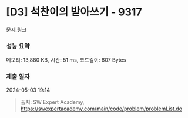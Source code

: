 # [D3] 석찬이의 받아쓰기 - 9317 

[문제 링크](https://swexpertacademy.com/main/code/problem/problemDetail.do?contestProbId=AW-hOY5KeEIDFAVg) 

### 성능 요약

메모리: 13,880 KB, 시간: 51 ms, 코드길이: 607 Bytes

### 제출 일자

2024-05-03 19:14



> 출처: SW Expert Academy, https://swexpertacademy.com/main/code/problem/problemList.do